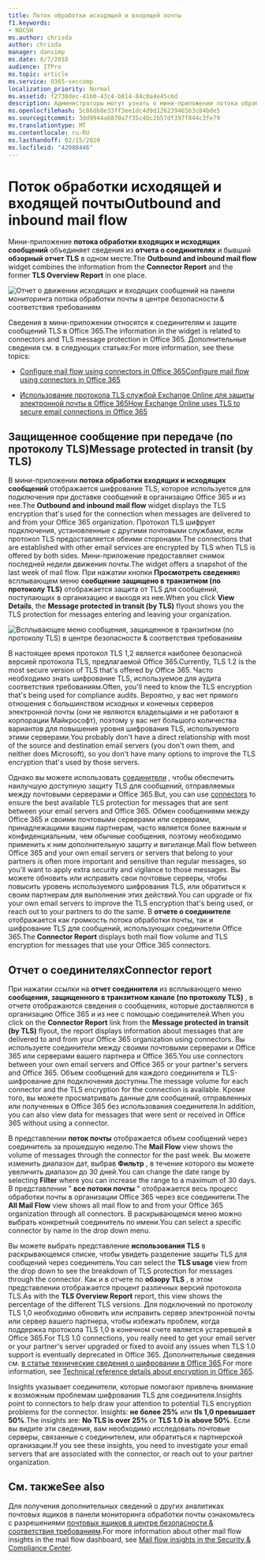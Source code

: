 ```yaml
---
title: Поток обработки исходящей и входящей почты
f1.keywords:
- NOCSH
ms.author: chrisda
author: chrisda
manager: dansimp
ms.date: 8/7/2018
audience: ITPro
ms.topic: article
ms.service: O365-seccomp
localization_priority: Normal
ms.assetid: f2738dec-41b0-43c4-b814-84c0a4e45c6d
description: Администраторы могут узнать о мини-приложении потока обработки исходящей почты и входящей почты в панели мониторинга потока обработки почты в центре безопасности & соответствия требованиям.
ms.openlocfilehash: 5c86db8e33ff3ee1dc4d9d126239465b3c84bde5
ms.sourcegitcommit: 3dd9944a6070a7f35c4bc2b57df397f844c3fe79
ms.translationtype: MT
ms.contentlocale: ru-RU
ms.lasthandoff: 02/15/2020
ms.locfileid: "42088446"
---
```

# <a name="outbound-and-inbound-mail-flow"></a><span data-ttu-id="82164-103">Поток обработки исходящей и входящей почты</span><span class="sxs-lookup"><span data-stu-id="82164-103">Outbound and inbound mail flow</span></span>

<span data-ttu-id="82164-104">Мини-приложение **потока обработки входящих и исходящих сообщений** объединяет сведения из **отчета о соединителях** и бывший **обзорный отчет TLS** в одном месте.</span><span class="sxs-lookup"><span data-stu-id="82164-104">The **Outbound and inbound mail flow** widget combines the information from the **Connector Report** and the former **TLS Overview Report** in one place.</span></span>

![Отчет о движении исходящих и входящих сообщений на панели мониторинга потока обработки почты в центре безопасности & соответствия требованиям](../../media/2c591d1c-bad6-4b72-890e-f8fdfd4f447a.png)

<span data-ttu-id="82164-106">Сведения в мини-приложении относятся к соединителям и защите сообщений TLS в Office 365.</span><span class="sxs-lookup"><span data-stu-id="82164-106">The information in the widget is related to connectors and TLS message protection in Office 365.</span></span> <span data-ttu-id="82164-107">Дополнительные сведения см. в следующих статьях:</span><span class="sxs-lookup"><span data-stu-id="82164-107">For more information, see these topics:</span></span>

- [<span data-ttu-id="82164-108">Configure mail flow using connectors in Office 365</span><span class="sxs-lookup"><span data-stu-id="82164-108">Configure mail flow using connectors in Office 365</span></span>](https://docs.microsoft.com/exchange/mail-flow-best-practices/use-connectors-to-configure-mail-flow/use-connectors-to-configure-mail-flow)

- [<span data-ttu-id="82164-109">Использование протокола TLS службой Exchange Online для защиты электронной почты в Office 365</span><span class="sxs-lookup"><span data-stu-id="82164-109">How Exchange Online uses TLS to secure email connections in Office 365</span></span>](https://docs.microsoft.com/microsoft-365/compliance/exchange-online-uses-tls-to-secure-email-connections)

## <a name="message-protected-in-transit-by-tls"></a><span data-ttu-id="82164-110">Защищенное сообщение при передаче (по протоколу TLS)</span><span class="sxs-lookup"><span data-stu-id="82164-110">Message protected in transit (by TLS)</span></span>

<span data-ttu-id="82164-111">В мини-приложении **потока обработки входящих и исходящих сообщений** отображается шифрование TLS, которое используется для подключения при доставке сообщений в организацию Office 365 и из нее.</span><span class="sxs-lookup"><span data-stu-id="82164-111">The **Outbound and inbound mail flow** widget displays the TLS encryption that's used for the connection when messages are delivered to and from your Office 365 organization.</span></span> <span data-ttu-id="82164-112">Протокол TLS шифрует подключения, установленные с другими почтовыми службами, если протокол TLS предоставляется обеими сторонами.</span><span class="sxs-lookup"><span data-stu-id="82164-112">The connections that are established with other email services are encrypted by TLS when TLS is offered by both sides.</span></span> <span data-ttu-id="82164-113">Мини-приложение предоставляет снимок последней недели движения почты.</span><span class="sxs-lookup"><span data-stu-id="82164-113">The widget offers a snapshot of the last week of mail flow.</span></span> <span data-ttu-id="82164-114">При нажатии кнопки **Просмотреть сведения**в всплывающем меню **сообщение защищено в транзитном (по протоколу TLS)** отображается защита от TLS для сообщений, поступающих в организацию и выходя из нее.</span><span class="sxs-lookup"><span data-stu-id="82164-114">When you click **View Details**, the **Message protected in transit (by TLS)** flyout shows you the TLS protection for messages entering and leaving your organization.</span></span>

![Всплывающее меню сообщения, защищенное в транзитном (по протоколу TLS) в центре безопасности & соответствия требованиям](../../media/825aa74c-413d-4141-8e3c-dfe68ae78eed.png)

<span data-ttu-id="82164-116">В настоящее время протокол TLS 1,2 является наиболее безопасной версией протокола TLS, предлагаемой Office 365.</span><span class="sxs-lookup"><span data-stu-id="82164-116">Currently, TLS 1.2 is the most secure version of TLS that's offered by Office 365.</span></span> <span data-ttu-id="82164-117">Часто необходимо знать шифрование TLS, используемое для аудита соответствия требованиям.</span><span class="sxs-lookup"><span data-stu-id="82164-117">Often, you'll need to know the TLS encryption that's being used for compliance audits.</span></span> <span data-ttu-id="82164-118">Вероятно, у вас нет прямого отношения с большинством исходных и конечных серверов электронной почты (они не являются владельцами и не работают в корпорации Майкрософт), поэтому у вас нет большого количества вариантов для повышения уровня шифрования TLS, используемого этими серверами.</span><span class="sxs-lookup"><span data-stu-id="82164-118">You probably don't have a direct relationship with most of the source and destination email servers (you don't own them, and neither does Microsoft), so you don't have many options to improve the TLS encryption that's used by those servers.</span></span>

<span data-ttu-id="82164-119">Однако вы можете использовать [соединители](https://docs.microsoft.com/exchange/mail-flow-best-practices/use-connectors-to-configure-mail-flow/use-connectors-to-configure-mail-flow) , чтобы обеспечить наилучшую доступную защиту TLS для сообщений, отправляемых между почтовыми серверами и Office 365.</span><span class="sxs-lookup"><span data-stu-id="82164-119">But, you can use [connectors](https://docs.microsoft.com/exchange/mail-flow-best-practices/use-connectors-to-configure-mail-flow/use-connectors-to-configure-mail-flow) to ensure the best available TLS protection for messages that are sent between your email servers and Office 365.</span></span> <span data-ttu-id="82164-120">Обмен сообщениями между Office 365 и своими почтовыми серверами или серверами, принадлежащими вашим партнерам, часто является более важным и конфиденциальным, чем обычные сообщения, поэтому необходимо применить к ним дополнительную защиту и вигиланце.</span><span class="sxs-lookup"><span data-stu-id="82164-120">Mail flow between Office 365 and your own email servers or servers that belong to your partners is often more important and sensitive than regular messages, so you'll want to apply extra security and vigilance to those messages.</span></span> <span data-ttu-id="82164-121">Вы можете обновить или исправить свои почтовые серверы, чтобы повысить уровень используемого шифрования TLS, или обратиться к своим партнерам для выполнения этих действий.</span><span class="sxs-lookup"><span data-stu-id="82164-121">You can upgrade or fix your own email servers to improve the TLS encryption that's being used, or reach out to your partners to do the same.</span></span> <span data-ttu-id="82164-122">В **отчете о соединителе** отображается как громкость потока обработки почты, так и шифрование TLS для сообщений, использующих соединители Office 365.</span><span class="sxs-lookup"><span data-stu-id="82164-122">The **Connector Report** displays both mail flow volume and TLS encryption for messages that use your Office 365 connectors.</span></span>

## <a name="connector-report"></a><span data-ttu-id="82164-123">Отчет о соединителях</span><span class="sxs-lookup"><span data-stu-id="82164-123">Connector report</span></span>

<span data-ttu-id="82164-124">При нажатии ссылки на **отчет соединителя** из всплывающего меню **сообщения, защищенного в транзитном канале (по протоколу TLS)** , в отчете отображаются сведения о сообщениях, которые доставляются в организацию Office 365 и из нее с помощью соединителей.</span><span class="sxs-lookup"><span data-stu-id="82164-124">When you click on the **Connector Report** link from the **Message protected in transit (by TLS)** flyout, the report displays information about messages that are delivered to and from your Office 365 organization using connectors.</span></span> <span data-ttu-id="82164-125">Вы используете соединители между своими почтовыми серверами и Office 365 или серверами вашего партнера и Office 365.</span><span class="sxs-lookup"><span data-stu-id="82164-125">You use connectors between your own email servers and Office 365 or your partner's servers and Office 365.</span></span> <span data-ttu-id="82164-126">Объем сообщений для каждого соединителя и TLS-шифрование для подключения доступны.</span><span class="sxs-lookup"><span data-stu-id="82164-126">The message volume for each connector and the TLS encryption for the connection is available.</span></span> <span data-ttu-id="82164-127">Кроме того, вы можете просматривать данные для сообщений, отправленных или полученных в Office 365 без использования соединителя.</span><span class="sxs-lookup"><span data-stu-id="82164-127">In addition, you can also view data for messages that were sent or received in Office 365 without using a connector.</span></span>

<span data-ttu-id="82164-128">В представлении **поток почты** отображается объем сообщений через соединитель за прошедшую неделю.</span><span class="sxs-lookup"><span data-stu-id="82164-128">The **Mail Flow** view shows the volume of messages through the connector for the past week.</span></span> <span data-ttu-id="82164-129">Вы можете изменить диапазон дат, выбрав **Фильтр** , в течение которого вы можете увеличить диапазон до 30 дней.</span><span class="sxs-lookup"><span data-stu-id="82164-129">You can change the date range by selecting **Filter** where you can increase the range to a maximum of 30 days.</span></span> <span data-ttu-id="82164-130">В представлении " **все потоки почты** " отображается весь процесс обработки почты в организации Office 365 через все соединители.</span><span class="sxs-lookup"><span data-stu-id="82164-130">The **All Mail Flow** view shows all mail flow to and from your Office 365 organization through all connectors.</span></span> <span data-ttu-id="82164-131">В раскрывающемся меню можно выбрать конкретный соединитель по имени.</span><span class="sxs-lookup"><span data-stu-id="82164-131">You can select a specific connector by name in the drop down menu.</span></span>

<span data-ttu-id="82164-132">Вы можете выбрать представление **использования TLS** в раскрывающемся списке, чтобы увидеть разделение защиты TLS для сообщений через соединитель.</span><span class="sxs-lookup"><span data-stu-id="82164-132">You can select the **TLS usage** view from the drop down to see the breakdown of TLS protection for messages through the connector.</span></span> <span data-ttu-id="82164-133">Как и в отчете по **обзору TLS** , в этом представлении отображается процент различных версий протокола TLS.</span><span class="sxs-lookup"><span data-stu-id="82164-133">As with the **TLS Overview Report** report, this view shows the percentage of the different TLS versions.</span></span> <span data-ttu-id="82164-134">Для подключений по протоколу TLS 1,0 необходимо обновить или исправить сервер электронной почты или сервер вашего партнера, чтобы избежать проблем, когда поддержка протокола TLS 1,0 в конечном счете является устаревшей в Office 365.</span><span class="sxs-lookup"><span data-stu-id="82164-134">For TLS 1.0 connections, you really need to get your email server or your partner's server upgraded or fixed to avoid any issues when TLS 1.0 support is eventually deprecated in Office 365.</span></span> <span data-ttu-id="82164-135">Дополнительные сведения см. [в статье технические сведения о шифровании в Office 365](https://docs.microsoft.com/microsoft-365/compliance/technical-reference-details-about-encryption).</span><span class="sxs-lookup"><span data-stu-id="82164-135">For more information, see [Technical reference details about encryption in Office 365](https://docs.microsoft.com/microsoft-365/compliance/technical-reference-details-about-encryption).</span></span>

<span data-ttu-id="82164-136">Insights указывает соединители, которые помогают привлечь внимание к возможным проблемам шифрования TLS для соединителя.</span><span class="sxs-lookup"><span data-stu-id="82164-136">Insights point to connectors to help draw your attention to potential TLS encryption problems for the connector.</span></span> <span data-ttu-id="82164-137">Insights: **не более 25%** или **tls 1,0 превышает 50%**.</span><span class="sxs-lookup"><span data-stu-id="82164-137">The insights are: **No TLS is over 25%** or **TLS 1.0 is above 50%**.</span></span> <span data-ttu-id="82164-138">Если вы видите эти сведения, вам необходимо исследовать почтовые серверы, связанные с соединителем, или обратиться к партнерской организации.</span><span class="sxs-lookup"><span data-stu-id="82164-138">If you see these insights, you need to investigate your email servers that are associated with the connector, or reach out to your partner organization.</span></span>

## <a name="see-also"></a><span data-ttu-id="82164-139">См. также</span><span class="sxs-lookup"><span data-stu-id="82164-139">See also</span></span>

<span data-ttu-id="82164-140">Для получения дополнительных сведений о других аналитиках почтовых ящиков в панели мониторинга обработки почты ознакомьтесь с разрешениями [почтовых ящиков в центре безопасности & соответствия требованиям](mail-flow-insights-v2.md).</span><span class="sxs-lookup"><span data-stu-id="82164-140">For more information about other mail flow insights in the mail flow dashboard, see [Mail flow insights in the Security & Compliance Center](mail-flow-insights-v2.md).</span></span>
